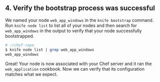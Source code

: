 ## 4. Verify the bootstrap process was successful

We named your node `web_app_windows` in the `knife bootstrap` command. Run `knife node list` to list all of your nodes and then search for `web_app_windows` in the output to verify that your node successfully bootstrapped.

```bash
# ~/chef-repo
$ knife node list | grep web_app_windows
web_app_windows
```

Great! Your node is now associated with your Chef server and it ran the `web_application` cookbook. Now we can verify that its configuration matches what we expect.
